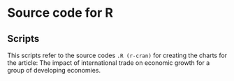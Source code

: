 # Source code for R

## Scripts

This scripts refer to the source codes `.R (r-cran)` for creating the charts for the article: The impact of international trade on economic growth for a group of developing economies.